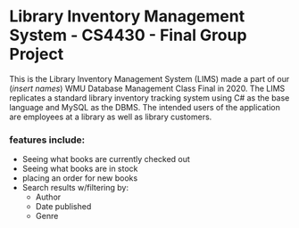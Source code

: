 # Library Inventory Management System - CS4430 - Final Group Project

This is the Library Inventory Management System (LIMS) made a part of our 
(*insert names*) WMU Database Management Class Final in 2020. The LIMS 
replicates a standard library inventory tracking system using C# as the 
base language and MySQL as the DBMS. The intended users of the application 
are employees at a library as well as library customers. 

### features include: ####
+ Seeing what books are currently checked out
+ Seeing what books are in stock
+ placing an order for new books
+ Search results w/filtering by:
    + Author
    + Date published
    + Genre
